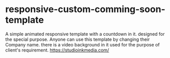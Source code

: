 # responsive-custom-comming-soon-template
A simple animated responsive template with a countdown in it. designed for the special purpose.
Anyone can use this template by changing their Company name. there is a video background in it used for the purpose of client's requirement.
https://studioinkmedia.com/

